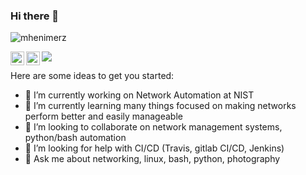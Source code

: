 ### Hi there 👋

<!--
**MheniMerz/mhenimerz** is a ✨ _special_ ✨ repository because its `README.md` (this file) appears on your GitHub profile.
-->
![mhenimerz](https://github-readme-stats.vercel.app/api?username=mhenimerz&count_private=true&show_icons=true&include_all_commits=true)

<a href="https://www.linkedin.com/in/mhenimerz/">
  <img align="left" alt="mheni's LinkedIN" width="22px" src="https://raw.githubusercontent.com/peterthehan/peterthehan/master/assets/linkedin.svg" />
</a>
<a href="https://twitter.com/mheniMerz">
  <img align="left" alt="mheni's twitter" width="22px" src="https://raw.githubusercontent.com/peterthehan/peterthehan/master/assets/twitter.svg" />
</a>

![](https://visitor-badge.glitch.me/badge?page_id=mhenimerz.mhenimerz)


Here are some ideas to get you started:

- 🔭 I’m currently working on Network Automation at NIST
- 🌱 I’m currently learning many things focused on making networks perform better and easily manageable
- 👯 I’m looking to collaborate on network management systems, python/bash automation
- 🤔 I’m looking for help with CI/CD (Travis, gitlab CI/CD, Jenkins) 
- 💬 Ask me about networking, linux, bash, python, photography 


